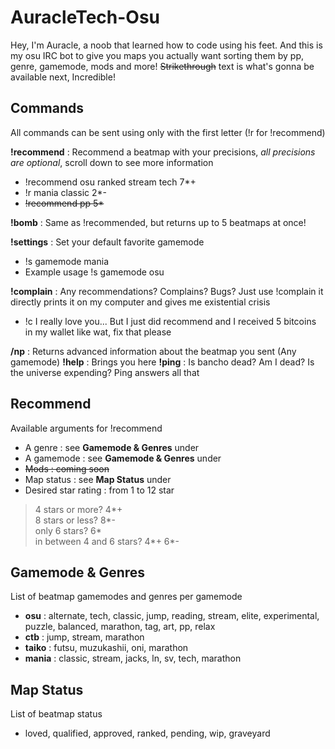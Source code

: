 # AuracleTech-Osu

Hey, I'm Auracle, a noob that learned how to code using his feet. And this is my osu IRC bot to give you maps you actually want sorting them by pp, genre, gamemode, mods and more!
~~Strikethrough~~ text is what's gonna be available next, Incredible!

## Commands
All commands can be sent using only with the first letter (!r for !recommend)

**!recommend** : Recommend a beatmap with your precisions, *all precisions are optional*, scroll down to see more information
 - !recommend osu ranked stream tech 7*+
 - !r mania classic 2*-
 - ~~!recommend pp 5\*~~

**!bomb** : Same as !recommended, but returns up to 5 beatmaps at once!

**!settings** : Set your default favorite gamemode
 - !s gamemode mania
 - Example usage !s gamemode osu

**!complain** : Any recommendations? Complains? Bugs? Just use !complain it directly prints it on my computer and gives me existential crisis
 - !c I really love you... But I just did recommend and I received 5 bitcoins in my wallet like wat, fix that please

**/np** : Returns advanced information about the beatmap you sent (Any gamemode)
**!help** : Brings you here
**!ping** : Is bancho dead? Am I dead? Is the universe expending? Ping answers all that

## Recommend

Available arguments for !recommend
- A genre : see **Gamemode & Genres** under
- A gamemode : see **Gamemode & Genres** under
- ~~Mods : coming soon~~
- Map status : see **Map Status** under
- Desired star rating : from 1 to 12 star
> 4 stars or more? 4*+<br>
> 8 stars or less? 8*-<br>
> only 6 stars? 6*<br>
> in between 4 and 6 stars? 4*+ 6*-

## Gamemode & Genres

List of beatmap gamemodes and genres per gamemode 
 - **osu** : alternate, tech, classic, jump, reading, stream, elite, experimental, puzzle, balanced, marathon, tag, art, pp, relax
 - **ctb** : jump, stream, marathon
 - **taiko** : futsu, muzukashii, oni, marathon
 - **mania** : classic, stream, jacks, ln, sv, tech, marathon 

## Map Status

List of beatmap status

 - loved, qualified, approved, ranked, pending, wip, graveyard
